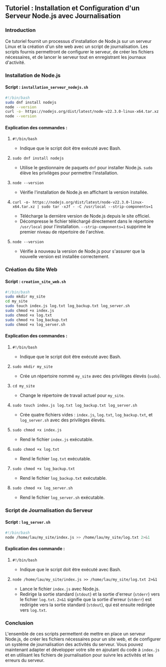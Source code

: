 ## Tutoriel : Installation et Configuration d'un Serveur Node.js avec Journalisation

### Introduction
Ce tutoriel fournit un processus d'installation de Node.js sur un serveur Linux et la création d'un site web avec un script de journalisation. Les scripts fournis permettront de configurer le serveur, de créer les fichiers nécessaires, et de lancer le serveur tout en enregistrant les journaux d'activité.

### Installation de Node.js

#### Script : `installation_serveur_nodejs.sh`
```bash
#!/bin/bash
sudo dnf install nodejs
node --version
curl -o- https://nodejs.org/dist/latest/node-v22.3.0-linux-x64.tar.xz | sudo tar -xJf - -C /usr/local --strip-components=1
node --version
```

#### Explication des commandes :
1. `#!/bin/bash`
   - Indique que le script doit être exécuté avec Bash.
   
2. `sudo dnf install nodejs`
   - Utilise le gestionnaire de paquets `dnf` pour installer Node.js. `sudo` élève les privilèges pour permettre l'installation.

3. `node --version`
   - Vérifie l'installation de Node.js en affichant la version installée.

4. `curl -o- https://nodejs.org/dist/latest/node-v22.3.0-linux-x64.tar.xz | sudo tar -xJf - -C /usr/local --strip-components=1`
   - Télécharge la dernière version de Node.js depuis le site officiel.
   - Décompresse le fichier téléchargé directement dans le répertoire `/usr/local` pour l'installation. `--strip-components=1` supprime le premier niveau de répertoire de l'archive.

5. `node --version`
   - Vérifie à nouveau la version de Node.js pour s'assurer que la nouvelle version est installée correctement.

### Création du Site Web

#### Script : `creation_site_web.sh`
```bash
#!/bin/bash
sudo mkdir my_site
cd my_site
sudo touch index.js log.txt log_backup.txt log_server.sh
sudo chmod +x index.js
sudo chmod +x log.txt
sudo chmod +x log_backup.txt
sudo chmod +x log_server.sh
```

#### Explication des commandes :
1. `#!/bin/bash`
   - Indique que le script doit être exécuté avec Bash.
   
2. `sudo mkdir my_site`
   - Crée un répertoire nommé `my_site` avec des privilèges élevés (`sudo`).

3. `cd my_site`
   - Change le répertoire de travail actuel pour `my_site`.

4. `sudo touch index.js log.txt log_backup.txt log_server.sh`
   - Crée quatre fichiers vides : `index.js`, `log.txt`, `log_backup.txt`, et `log_server.sh` avec des privilèges élevés.

5. `sudo chmod +x index.js`
   - Rend le fichier `index.js` exécutable.

6. `sudo chmod +x log.txt`
   - Rend le fichier `log.txt` exécutable.

7. `sudo chmod +x log_backup.txt`
   - Rend le fichier `log_backup.txt` exécutable.

8. `sudo chmod +x log_server.sh`
   - Rend le fichier `log_server.sh` exécutable.

### Script de Journalisation du Serveur

#### Script : `log_server.sh`
```bash
#!/bin/bash
node /home/lau/my_site/index.js >> /home/lau/my_site/log.txt 2>&1
```

#### Explication des commande :
1. `#!/bin/bash`
   - Indique que le script doit être exécuté avec Bash.
   
2. `node /home/lau/my_site/index.js >> /home/lau/my_site/log.txt 2>&1`
   - Lance le fichier `index.js` avec Node.js.
   - Redirige la sortie standard (`stdout`) et la sortie d'erreur (`stderr`) vers le fichier `log.txt`. `2>&1` signifie que la sortie d'erreur (`stderr`) est redirigée vers la sortie standard (`stdout`), qui est ensuite redirigée vers `log.txt`.

### Conclusion

L'ensemble de ces scripts permettent de mettre en place un serveur Node.js, de créer les fichiers nécessaires pour un site web, et de configurer un système de journalisation des activités du serveur. Vous pouvez maintenant adapter et développer votre site en ajoutant du code à `index.js` et en utilisant les fichiers de journalisation pour suivre les activités et les erreurs du serveur.